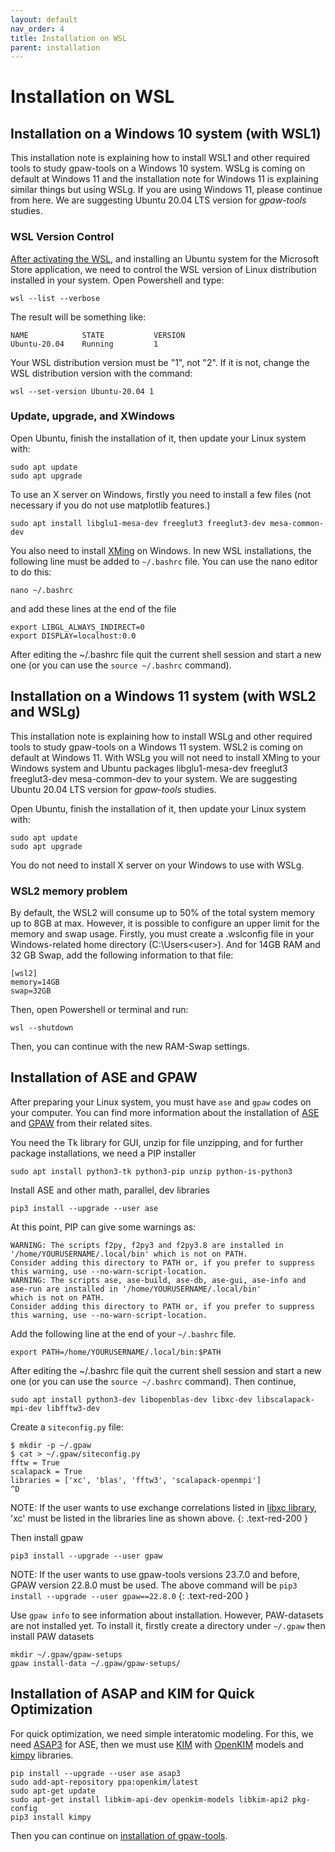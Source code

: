```yaml
---
layout: default
nav_order: 4
title: Installation on WSL
parent: installation
---
```


# Installation on WSL

## Installation on a Windows 10 system (with WSL1)
This installation note is explaining how to install WSL1 and other required tools to study gpaw-tools on a Windows 10 system. WSLg is coming on default at Windows 11 and the installation note for Windows 11 is explaining similar things but using WSLg. If you are using Windows 11, please continue from here.
We are suggesting Ubuntu 20.04 LTS version for *gpaw-tools* studies.

### WSL Version Control
[After activating the WSL](https://www.windowscentral.com/install-windows-subsystem-linux-windows-10), and installing an Ubuntu system for the Microsoft Store application, we need to control the WSL version of Linux distribution installed in your system. Open Powershell and type:

    wsl --list --verbose 

The result will be something like:

    NAME            STATE           VERSION
    Ubuntu-20.04    Running         1

Your WSL distribution version must be "1", not "2". If it is not, change the WSL distribution version with the command:

    wsl --set-version Ubuntu-20.04 1

### Update, upgrade, and XWindows
Open Ubuntu, finish the installation of it, then update your Linux system with:

    sudo apt update
    sudo apt upgrade
    
To use an X server on Windows, firstly you need to install a few files (not necessary if you do not use matplotlib features.)

    sudo apt install libglu1-mesa-dev freeglut3 freeglut3-dev mesa-common-dev

You also need to install [XMing](https://sourceforge.net/projects/xming/) on Windows. In new WSL installations, the following line must be added to `~/.bashrc` file. You can use the nano editor to do this:

    nano ~/.bashrc

and add these lines at the end of the file

    export LIBGL_ALWAYS_INDIRECT=0
    export DISPLAY=localhost:0.0

After editing the ~/.bashrc file quit the current shell session and start a new one (or you can use the `source ~/.bashrc` command).

## Installation on a Windows 11 system (with WSL2 and WSLg)
This installation note is explaining how to install WSLg and other required tools to study gpaw-tools on a Windows 11 system. WSL2 is coming on default at Windows 11. With WSLg you will not need to install XMing to your Windows system and Ubuntu packages libglu1-mesa-dev freeglut3 freeglut3-dev mesa-common-dev to your system.
We are suggesting Ubuntu 20.04 LTS version for *gpaw-tools* studies.

Open Ubuntu, finish the installation of it, then update your Linux system with:

    sudo apt update
    sudo apt upgrade
    
You do not need to install X server on your Windows to use with WSLg. 

### WSL2 memory problem
By default, the WSL2 will consume up to 50% of the total system memory up to 8GB at max. However, it is possible to configure an upper limit for the memory and swap usage. Firstly, you must create a .wslconfig file in your Windows-related home directory (C:\Users\<user>). And for 14GB RAM and 32 GB Swap, add the following information to that file:

    [wsl2]
    memory=14GB
    swap=32GB

Then, open Powershell or terminal and run:

    wsl --shutdown

Then, you can continue with the new RAM-Swap settings.
    
## Installation of ASE and GPAW
After preparing your Linux system, you must have `ase` and `gpaw` codes on your computer. You can find more information about the installation of [ASE](https://wiki.fysik.dtu.dk/ase/install.html) and [GPAW](https://wiki.fysik.dtu.dk/gpaw/install.html) from their related sites.

You need the Tk library for GUI, unzip for file unzipping, and for further package installations, we need a PIP installer

    sudo apt install python3-tk python3-pip unzip python-is-python3

Install ASE and other math, parallel, dev libraries

    pip3 install --upgrade --user ase
    
At this point, PIP can give some warnings as:

    WARNING: The scripts f2py, f2py3 and f2py3.8 are installed in '/home/YOURUSERNAME/.local/bin' which is not on PATH.
    Consider adding this directory to PATH or, if you prefer to suppress this warning, use --no-warn-script-location.
    WARNING: The scripts ase, ase-build, ase-db, ase-gui, ase-info and ase-run are installed in '/home/YOURUSERNAME/.local/bin' 
    which is not on PATH.
    Consider adding this directory to PATH or, if you prefer to suppress this warning, use --no-warn-script-location.

Add the following line at the end of your ``~/.bashrc`` file.

    export PATH=/home/YOURUSERNAME/.local/bin:$PATH
    

After editing the ~/.bashrc file quit the current shell session and start a new one (or you can use the `source ~/.bashrc` command). Then continue,

    sudo apt install python3-dev libopenblas-dev libxc-dev libscalapack-mpi-dev libfftw3-dev

Create a `siteconfig.py` file:

```
$ mkdir -p ~/.gpaw
$ cat > ~/.gpaw/siteconfig.py
fftw = True
scalapack = True
libraries = ['xc', 'blas', 'fftw3', 'scalapack-openmpi']
^D
```

NOTE: If the user wants to use exchange correlations listed in [libxc library](https://www.tddft.org/programs/libxc/), 'xc' must be listed in the libraries line as shown above.
{: .text-red-200 }


Then install gpaw

    pip3 install --upgrade --user gpaw

NOTE: If the user wants to use gpaw-tools versions 23.7.0 and before, GPAW version 22.8.0 must be used. The above command will be `pip3 install --upgrade --user gpaw==22.8.0`
{: .text-red-200 }

Use `gpaw info` to see information about installation. However, PAW-datasets are not installed yet. To install it, firstly create a directory under `~/.gpaw` then install PAW datasets

    mkdir ~/.gpaw/gpaw-setups
    gpaw install-data ~/.gpaw/gpaw-setups/

## Installation of ASAP and KIM for Quick Optimization

For quick optimization, we need simple interatomic modeling. For this, we need [ASAP3](https://wiki.fysik.dtu.dk/asap/) for ASE, then we must use [KIM](https://openkim.org/kim-api/) with [OpenKIM](https://openkim.org/) models and [kimpy](https://github.com/openkim/kimpy) libraries.

    pip install --upgrade --user ase asap3
    sudo add-apt-repository ppa:openkim/latest
    sudo apt-get update
    sudo apt-get install libkim-api-dev openkim-models libkim-api2 pkg-config
    pip3 install kimpy

Then you can continue on [installation of gpaw-tools](installationofgpawtools.md).


